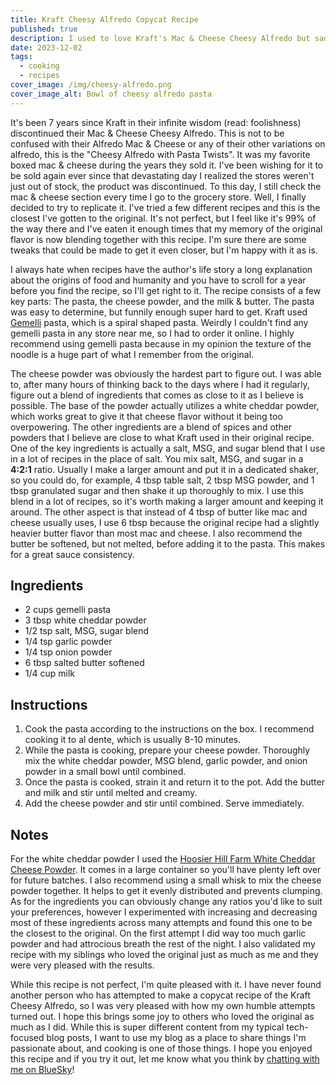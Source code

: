 ```yaml
---
title: Kraft Cheesy Alfredo Copycat Recipe
published: true
description: I used to love Kraft's Mac & Cheese Cheesy Alfredo but sadly they discontinued it. After a lot of trial and error, I figured out a recipe to replicate it.
date: 2023-12-02
tags:
  - cooking
  - recipes
cover_image: /img/cheesy-alfredo.png
cover_image_alt: Bowl of cheesy alfredo pasta
---
```


It's been 7 years since Kraft in their infinite wisdom (read: foolishness) discontinued their Mac & Cheese Cheesy Alfredo. This is not to be confused with their Alfredo Mac & Cheese or any of their other variations on alfredo, this is the "Cheesy Alfredo with Pasta Twists". It was my favorite boxed mac & cheese during the years they sold it. I've been wishing for it to be sold again ever since that devastating day I realized the stores weren't just out of stock, the product was discontinued. To this day, I still check the mac & cheese section every time I go to the grocery store. Well, I finally decided to try to replicate it. I've tried a few different recipes and this is the closest I've gotten to the original. It's not perfect, but I feel like it's 99% of the way there and I've eaten it enough times that my memory of the original flavor is now blending together with this recipe. I'm sure there are some tweaks that could be made to get it even closer, but I'm happy with it as is.

I always hate when recipes have the author's life story a long explanation about the origins of food and humanity and you have to scroll for a year before you find the recipe, so I'll get right to it. The recipe consists of a few key parts: The pasta, the cheese powder, and the milk & butter. The pasta was easy to determine, but funnily enough super hard to get. Kraft used [Gemelli](https://www.barilla.com/en-us/products/pasta/classic-blue-box/gemelli) pasta, which is a spiral shaped pasta. Weirdly I couldn't find any gemelli pasta in any store near me, so I had to order it online. I highly recommend using gemelli pasta because in my opinion the texture of the noodle is a huge part of what I remember from the original.

The cheese powder was obviously the hardest part to figure out. I was able to, after many hours of thinking back to the days where I had it regularly, figure out a blend of ingredients that comes as close to it as I believe is possible. The base of the powder actually utilizes a white cheddar powder, which works great to give it that cheese flavor without it being too overpowering. The other ingredients are a blend of spices and other powders that I believe are close to what Kraft used in their original recipe. One of the key ingredients is actually a salt, MSG, and sugar blend that I use in a lot of recipes in the place of salt. You mix salt, MSG, and sugar in a **4:2:1** ratio. Usually I make a larger amount and put it in a dedicated shaker, so you could do, for example, 4 tbsp table salt, 2 tbsp MSG powder, and 1 tbsp granulated sugar and then shake it up thoroughly to mix. I use this blend in a lot of recipes, so it's worth making a larger amount and keeping it around. The other aspect is that instead of 4 tbsp of butter like mac and cheese usually uses, I use 6 tbsp because the original recipe had a slightly heavier butter flavor than most mac and cheese. I also recommend the butter be softened, but not melted, before adding it to the pasta. This makes for a great sauce consistency.

## Ingredients

- 2 cups gemelli pasta
- 3 tbsp white cheddar powder
- 1/2 tsp salt, MSG, sugar blend
- 1/4 tsp garlic powder
- 1/4 tsp onion powder
- 6 tbsp salted butter softened
- 1/4 cup milk

## Instructions

1. Cook the pasta according to the instructions on the box. I recommend cooking it to al dente, which is usually 8-10 minutes.
2. While the pasta is cooking, prepare your cheese powder. Thoroughly mix the white cheddar powder, MSG blend, garlic powder, and onion powder in a small bowl until combined.
3. Once the pasta is cooked, strain it and return it to the pot. Add the butter and milk and stir until melted and creamy.
4. Add the cheese powder and stir until combined. Serve immediately.

## Notes

For the white cheddar powder I used the [Hoosier Hill Farm White Cheddar Cheese Powder](https://a.co/d/6wTHHcC). It comes in a large container so you'll have plenty left over for future batches. I also recommend using a small whisk to mix the cheese powder together. It helps to get it evenly distributed and prevents clumping. As for the ingredients you can obviously change any ratios you'd like to suit your preferences, however I experimented with increasing and decreasing most of these ingredients across many attempts and found this one to be the closest to the original. On the first attempt I did way too much garlic powder and had attrocious breath the rest of the night. I also validated my recipe with my siblings who loved the original just as much as me and they were very pleased with the results.

While this recipe is not perfect, I'm quite pleased with it. I have never found another person who has attempted to make a copycat recipe of the Kraft Cheesy Alfredo, so I was very pleased with how my own humble attempts turned out. I hope this brings some joy to others who loved the original as much as I did. While this is super different content from my typical tech-focused blog posts, I want to use my blog as a place to share things I'm passionate about, and cooking is one of those things. I hope you enjoyed this recipe and if you try it out, let me know what you think by [chatting with me on BlueSky](https://bsky.app/profile/johnbwoodruff.com)!
